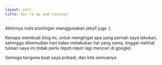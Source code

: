 ```yaml
---
layout: post
title: You're up and running!
---
```


Akhirnya nulis postingan menggunakan jekyll juga :)

Kenapa membuat blog ini, untuk mengingat apa yang pernah saya lakukan, sehingga dikemudian hari kalau melakukan hal yang sama, tinggal melihat tulisan saya ini (tidak perlu repot-repot lagi mencari di google)

Semoga berguna buat saya pribadi, dan kita semuanya